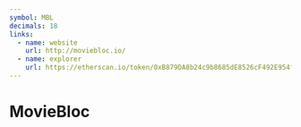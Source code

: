 ```yaml
---
symbol: MBL
decimals: 18
links:
  - name: website
    url: http://moviebloc.io/
  - name: explorer
    url: https://etherscan.io/token/0xB879DA8b24c9b8685dE8526cF492E954f165D74b
---
```


# MovieBloc
